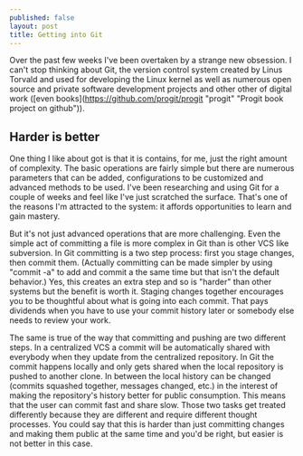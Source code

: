 ```yaml
---
published: false
layout: post
title: Getting into Git
---
```


Over the past few weeks I've been overtaken by a strange new obsession. I can't stop thinking about Git, the version control system created by Linus Torvald and used for developing the Linux kernel as well as numerous open source and private software development projects and other other of digital work ([even books](https://github.com/progit/progit "progit" "Progit book project on github")).

## Harder is better

One thing I like about got is that it is contains, for me, just the right amount of complexity. The basic operations are fairly simple but there are numerous parameters that can be added, configurations to be customized and advanced methods to be used. I've been researching and using Git for a couple of weeks and feel like I've just scratched the surface. That's one of the reasons I'm attracted to the system: it affords opportunities to learn and gain mastery. 

But it's not just advanced operations that are more challenging. Even the simple act of committing a file is more complex in Git than is other VCS like subversion. In  Git committing is a two step process: first you stage changes, then commit them. (Actually committing can be made simpler by using "commit -a" to add and commit a the same time but that isn't the default behavior.) Yes, this creates an extra step and so is "harder" than other systems but the benefit is worth it.  Staging changes together encourages you to be thoughtful about what is going into each commit. That pays dividends when you have to use your commit history later or somebody else needs to review your work. 

The same is true of the way that committing and pushing are two different steps. In a centralized VCS a commit will be automatically shared with everybody when they update from the centralized repository. In Git the commit happens locally and only gets shared when the local repository is pushed to another clone. In between the local history can be changed (commits squashed together, messages changed, etc.) in the interest of making the repository's history better for public consumption. This means that the user can commit fast and share slow. Those two tasks get treated differently because they are different and require different thought processes. You could say that this is harder than just committing changes and making them public at the same time and you'd be right, but easier is not better in this case. 

